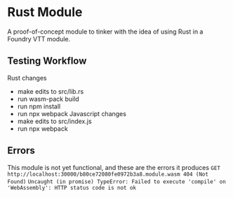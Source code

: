 # Rust Module
A proof-of-concept module to tinker with the idea of using Rust in a Foundry VTT module.

## Testing Workflow
Rust changes
- make edits to src/lib.rs
- run wasm-pack build
- run npm install
- run npx webpack
Javascript changes
- make edits to src/index.js
- run npx webpack

## Errors
This module is not yet functional, and these are the errors it produces
`GET http://localhost:30000/b80ce72080fe0972b3a8.module.wasm 404 (Not Found)`
`Uncaught (in promise) TypeError: Failed to execute 'compile' on 'WebAssembly': HTTP status code is not ok`